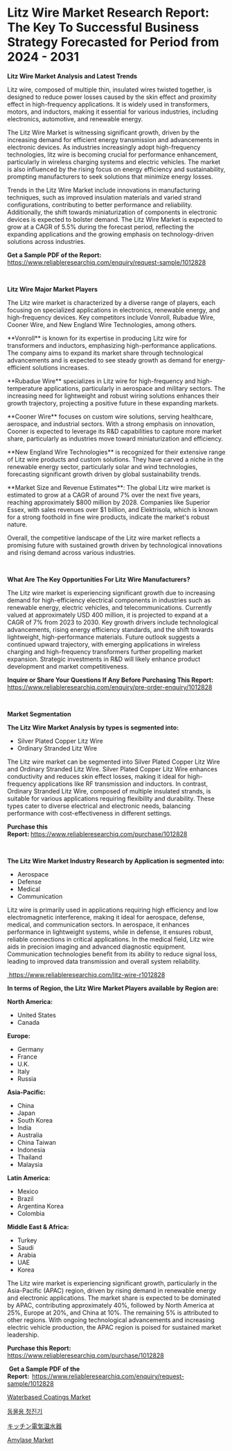 <p><h1>Litz Wire Market Research Report: The Key To Successful Business Strategy Forecasted for Period from 2024 - 2031</h1></p><p><strong>Litz Wire Market Analysis and Latest Trends</strong></p>
<p><p>Litz wire, composed of multiple thin, insulated wires twisted together, is designed to reduce power losses caused by the skin effect and proximity effect in high-frequency applications. It is widely used in transformers, motors, and inductors, making it essential for various industries, including electronics, automotive, and renewable energy.</p><p>The Litz Wire Market is witnessing significant growth, driven by the increasing demand for efficient energy transmission and advancements in electronic devices. As industries increasingly adopt high-frequency technologies, litz wire is becoming crucial for performance enhancement, particularly in wireless charging systems and electric vehicles. The market is also influenced by the rising focus on energy efficiency and sustainability, prompting manufacturers to seek solutions that minimize energy losses.</p><p>Trends in the Litz Wire Market include innovations in manufacturing techniques, such as improved insulation materials and varied strand configurations, contributing to better performance and reliability. Additionally, the shift towards miniaturization of components in electronic devices is expected to bolster demand. The Litz Wire Market is expected to grow at a CAGR of 5.5% during the forecast period, reflecting the expanding applications and the growing emphasis on technology-driven solutions across industries.</p></p>
<p><strong>Get a Sample PDF of the Report:&nbsp;</strong> <a href="https://www.reliableresearchiq.com/enquiry/request-sample/1012828?utm_campaign=1102&utm_medium=2&utm_source=Github&utm_content=ia&utm_term=08112024&utm_id=litz-wire">https://www.reliableresearchiq.com/enquiry/request-sample/1012828</a></p>
<p>&nbsp;</p>
<p><strong>Litz Wire Major Market Players</strong></p>
<p><p>The Litz wire market is characterized by a diverse range of players, each focusing on specialized applications in electronics, renewable energy, and high-frequency devices. Key competitors include Vonroll, Rubadue Wire, Cooner Wire, and New England Wire Technologies, among others. </p><p>**Vonroll** is known for its expertise in producing Litz wire for transformers and inductors, emphasizing high-performance applications. The company aims to expand its market share through technological advancements and is expected to see steady growth as demand for energy-efficient solutions increases.</p><p>**Rubadue Wire** specializes in Litz wire for high-frequency and high-temperature applications, particularly in aerospace and military sectors. The increasing need for lightweight and robust wiring solutions enhances their growth trajectory, projecting a positive future in these expanding markets.</p><p>**Cooner Wire** focuses on custom wire solutions, serving healthcare, aerospace, and industrial sectors. With a strong emphasis on innovation, Cooner is expected to leverage its R&D capabilities to capture more market share, particularly as industries move toward miniaturization and efficiency.</p><p>**New England Wire Technologies** is recognized for their extensive range of Litz wire products and custom solutions. They have carved a niche in the renewable energy sector, particularly solar and wind technologies, forecasting significant growth driven by global sustainability trends.</p><p>**Market Size and Revenue Estimates**: The global Litz wire market is estimated to grow at a CAGR of around 7% over the next five years, reaching approximately $800 million by 2028. Companies like Superior Essex, with sales revenues over $1 billion, and Elektrisola, which is known for a strong foothold in fine wire products, indicate the market's robust nature.</p><p>Overall, the competitive landscape of the Litz wire market reflects a promising future with sustained growth driven by technological innovations and rising demand across various industries.</p></p>
<p>&nbsp;</p>
<p><strong>What Are The Key Opportunities For Litz Wire Manufacturers?</strong></p>
<p><p>The Litz wire market is experiencing significant growth due to increasing demand for high-efficiency electrical components in industries such as renewable energy, electric vehicles, and telecommunications. Currently valued at approximately USD 400 million, it is projected to expand at a CAGR of 7% from 2023 to 2030. Key growth drivers include technological advancements, rising energy efficiency standards, and the shift towards lightweight, high-performance materials. Future outlook suggests a continued upward trajectory, with emerging applications in wireless charging and high-frequency transformers further propelling market expansion. Strategic investments in R&D will likely enhance product development and market competitiveness.</p></p>
<p><strong>Inquire or Share Your Questions If Any Before Purchasing This Report:</strong> <a href="https://www.reliableresearchiq.com/enquiry/pre-order-enquiry/1012828?utm_campaign=1102&utm_medium=2&utm_source=Github&utm_content=ia&utm_term=08112024&utm_id=litz-wire">https://www.reliableresearchiq.com/enquiry/pre-order-enquiry/1012828</a></p>
<p>&nbsp;</p>
<p><strong>Market Segmentation</strong></p>
<p><strong>The Litz Wire Market Analysis by types is segmented into:</strong></p>
<p><ul><li>Silver Plated Copper Litz Wire</li><li>Ordinary Stranded Litz Wire</li></ul></p>
<p><p>The Litz wire market can be segmented into Silver Plated Copper Litz Wire and Ordinary Stranded Litz Wire. Silver Plated Copper Litz Wire enhances conductivity and reduces skin effect losses, making it ideal for high-frequency applications like RF transmission and inductors. In contrast, Ordinary Stranded Litz Wire, composed of multiple insulated strands, is suitable for various applications requiring flexibility and durability. These types cater to diverse electrical and electronic needs, balancing performance with cost-effectiveness in different settings.</p></p>
<p><strong>Purchase this Report:&nbsp;</strong><a href="https://www.reliableresearchiq.com/purchase/1012828?utm_campaign=1102&utm_medium=2&utm_source=Github&utm_content=ia&utm_term=08112024&utm_id=litz-wire">https://www.reliableresearchiq.com/purchase/1012828</a></p>
<p>&nbsp;</p>
<p><strong>The Litz Wire Market Industry Research by Application is segmented into:</strong></p>
<p><ul><li>Aerospace</li><li>Defense</li><li>Medical</li><li>Communication</li></ul></p>
<p><p>Litz wire is primarily used in applications requiring high efficiency and low electromagnetic interference, making it ideal for aerospace, defense, medical, and communication sectors. In aerospace, it enhances performance in lightweight systems, while in defense, it ensures robust, reliable connections in critical applications. In the medical field, Litz wire aids in precision imaging and advanced diagnostic equipment. Communication technologies benefit from its ability to reduce signal loss, leading to improved data transmission and overall system reliability.</p></p>
<p><a href="https://www.reliableresearchiq.com/litz-wire-r1012828?utm_campaign=1102&utm_medium=2&utm_source=Github&utm_content=ia&utm_term=08112024&utm_id=litz-wire">&nbsp;https://www.reliableresearchiq.com/litz-wire-r1012828</a></p>
<p><strong>In terms of Region, the Litz Wire Market Players available by Region are:</strong></p>
<p>
    <p> <strong> North America: </strong>
        <ul>
            <li>United States</li>
            <li>Canada</li>
        </ul>
        </p> 
    <p> <strong> Europe: </strong>
        <ul>
            <li>Germany</li>
            <li>France</li>
            <li>U.K.</li>
            <li>Italy</li>
            <li>Russia</li>
        </ul>
        </p> 
    <p> <strong> Asia-Pacific: </strong>
        <ul>
            <li>China</li>
            <li>Japan</li>
            <li>South Korea</li>
            <li>India</li>
            <li>Australia</li>
            <li>China Taiwan</li>
            <li>Indonesia</li>
            <li>Thailand</li>
            <li>Malaysia</li>
        </ul>
        </p> 
    <p> <strong> Latin America: </strong>
        <ul>
            <li>Mexico</li>
            <li>Brazil</li>
            <li>Argentina Korea</li>
            <li>Colombia</li>
        </ul>
        </p> 
    <p> <strong> Middle East & Africa: </strong>
        <ul>
            <li>Turkey</li>
            <li>Saudi</li>
            <li>Arabia</li>
            <li>UAE</li>
            <li>Korea</li>
        </ul>
    </p>
    </p>
<p><p>The Litz wire market is experiencing significant growth, particularly in the Asia-Pacific (APAC) region, driven by rising demand in renewable energy and electronic applications. The market share is expected to be dominated by APAC, contributing approximately 40%, followed by North America at 25%, Europe at 20%, and China at 10%. The remaining 5% is attributed to other regions. With ongoing technological advancements and increasing electric vehicle production, the APAC region is poised for sustained market leadership.</p></p>
<p><strong>Purchase this Report: </strong><a href="https://www.reliableresearchiq.com/purchase/1012828?utm_campaign=1102&utm_medium=2&utm_source=Github&utm_content=ia&utm_term=08112024&utm_id=litz-wire">https://www.reliableresearchiq.com/purchase/1012828</a></p>
<p>&nbsp;<strong>Get a Sample PDF of the Report:&nbsp;&nbsp;</strong><a href="https://www.reliableresearchiq.com/enquiry/request-sample/1012828?utm_campaign=1102&utm_medium=2&utm_source=Github&utm_content=ia&utm_term=08112024&utm_id=litz-wire">https://www.reliableresearchiq.com/enquiry/request-sample/1012828</a></p>
<p><strong></strong></p>
<p><p><a href="https://github.com/felipahorkby/Market-Research-Report-List-1/blob/main/waterbased-coatings-market.md?utm_campaign=1102&utm_medium=2&utm_source=Github&utm_content=ia&utm_term=08112024&utm_id=litz-wire">Waterbased Coatings Market</a></p><p><a href="https://github.com/laholand/Market-Research-Report-List-6/blob/main/936721522621.md?utm_campaign=1102&utm_medium=2&utm_source=Github&utm_content=ia&utm_term=08112024&utm_id=litz-wire">동물용 청진기</a></p><p><a href="https://github.com/mohamedbakry57/Market-Research-Report-List-6/blob/main/825124722513.md?utm_campaign=1102&utm_medium=2&utm_source=Github&utm_content=ia&utm_term=08112024&utm_id=litz-wire">キッチン電気温水器</a></p><p><a href="https://github.com/arionmp/Market-Research-Report-List-5/blob/main/amylase-market.md?utm_campaign=1102&utm_medium=2&utm_source=Github&utm_content=ia&utm_term=08112024&utm_id=litz-wire">Amylase Market</a></p></p>